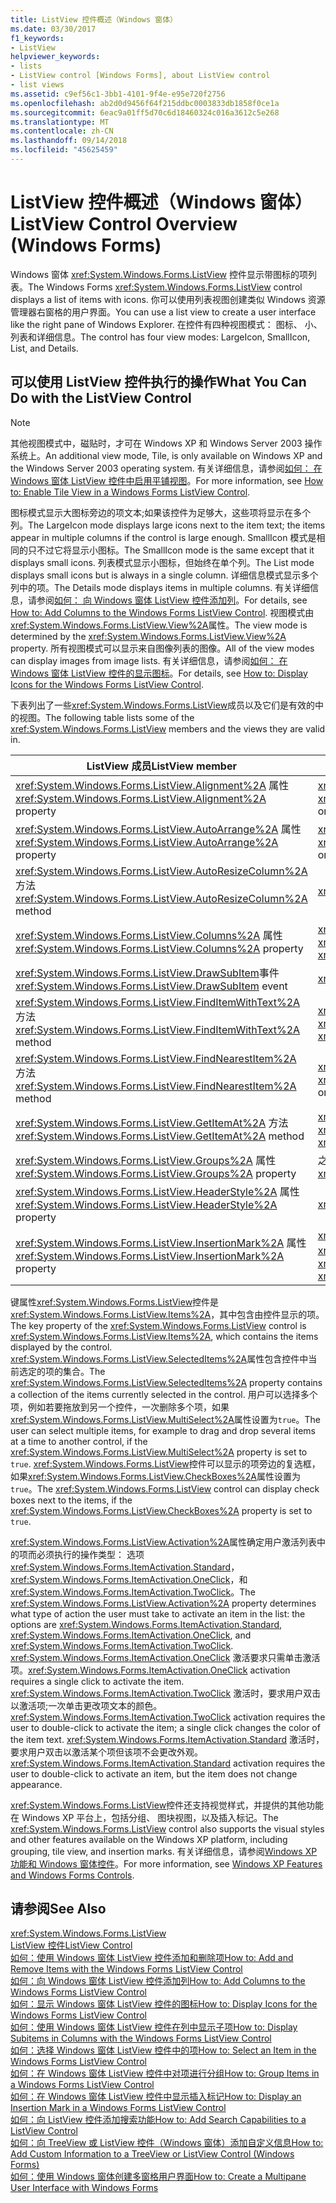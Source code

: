 ```yaml
---
title: ListView 控件概述（Windows 窗体）
ms.date: 03/30/2017
f1_keywords:
- ListView
helpviewer_keywords:
- lists
- ListView control [Windows Forms], about ListView control
- list views
ms.assetid: c9ef56c1-3bb1-4101-9f4e-e95e720f2756
ms.openlocfilehash: ab2d0d9456f64f215ddbc0003833db1858f0ce1a
ms.sourcegitcommit: 6eac9a01ff5d70c6d18460324c016a3612c5e268
ms.translationtype: MT
ms.contentlocale: zh-CN
ms.lasthandoff: 09/14/2018
ms.locfileid: "45625459"
---
```

# <a name="listview-control-overview-windows-forms"></a><span data-ttu-id="a9940-102">ListView 控件概述（Windows 窗体）</span><span class="sxs-lookup"><span data-stu-id="a9940-102">ListView Control Overview (Windows Forms)</span></span>
<span data-ttu-id="a9940-103">Windows 窗体 <xref:System.Windows.Forms.ListView> 控件显示带图标的项列表。</span><span class="sxs-lookup"><span data-stu-id="a9940-103">The Windows Forms <xref:System.Windows.Forms.ListView> control displays a list of items with icons.</span></span> <span data-ttu-id="a9940-104">你可以使用列表视图创建类似 Windows 资源管理器右窗格的用户界面。</span><span class="sxs-lookup"><span data-stu-id="a9940-104">You can use a list view to create a user interface like the right pane of Windows Explorer.</span></span> <span data-ttu-id="a9940-105">在控件有四种视图模式： 图标、 小、 列表和详细信息。</span><span class="sxs-lookup"><span data-stu-id="a9940-105">The control has four view modes: LargeIcon, SmallIcon, List, and Details.</span></span>  
  
## <a name="what-you-can-do-with-the-listview-control"></a><span data-ttu-id="a9940-106">可以使用 ListView 控件执行的操作</span><span class="sxs-lookup"><span data-stu-id="a9940-106">What You Can Do with the ListView Control</span></span>  
  
> [!NOTE]
>  <span data-ttu-id="a9940-107">其他视图模式中，磁贴时，才可在 Windows XP 和 Windows Server 2003 操作系统上。</span><span class="sxs-lookup"><span data-stu-id="a9940-107">An additional view mode, Tile, is only available on Windows XP and the Windows Server 2003 operating system.</span></span> <span data-ttu-id="a9940-108">有关详细信息，请参阅[如何： 在 Windows 窗体 ListView 控件中启用平铺视图](../../../../docs/framework/winforms/controls/how-to-enable-tile-view-in-a-windows-forms-listview-control.md)。</span><span class="sxs-lookup"><span data-stu-id="a9940-108">For more information, see [How to: Enable Tile View in a Windows Forms ListView Control](../../../../docs/framework/winforms/controls/how-to-enable-tile-view-in-a-windows-forms-listview-control.md).</span></span>  
  
 <span data-ttu-id="a9940-109">图标模式显示大图标旁边的项文本;如果该控件为足够大，这些项将显示在多个列。</span><span class="sxs-lookup"><span data-stu-id="a9940-109">The LargeIcon mode displays large icons next to the item text; the items appear in multiple columns if the control is large enough.</span></span> <span data-ttu-id="a9940-110">SmallIcon 模式是相同的只不过它将显示小图标。</span><span class="sxs-lookup"><span data-stu-id="a9940-110">The SmallIcon mode is the same except that it displays small icons.</span></span> <span data-ttu-id="a9940-111">列表模式显示小图标，但始终在单个列。</span><span class="sxs-lookup"><span data-stu-id="a9940-111">The List mode displays small icons but is always in a single column.</span></span> <span data-ttu-id="a9940-112">详细信息模式显示多个列中的项。</span><span class="sxs-lookup"><span data-stu-id="a9940-112">The Details mode displays items in multiple columns.</span></span> <span data-ttu-id="a9940-113">有关详细信息，请参阅[如何： 向 Windows 窗体 ListView 控件添加列](../../../../docs/framework/winforms/controls/how-to-add-columns-to-the-windows-forms-listview-control.md)。</span><span class="sxs-lookup"><span data-stu-id="a9940-113">For details, see [How to: Add Columns to the Windows Forms ListView Control](../../../../docs/framework/winforms/controls/how-to-add-columns-to-the-windows-forms-listview-control.md).</span></span> <span data-ttu-id="a9940-114">视图模式由<xref:System.Windows.Forms.ListView.View%2A>属性。</span><span class="sxs-lookup"><span data-stu-id="a9940-114">The view mode is determined by the <xref:System.Windows.Forms.ListView.View%2A> property.</span></span> <span data-ttu-id="a9940-115">所有视图模式可以显示来自图像列表的图像。</span><span class="sxs-lookup"><span data-stu-id="a9940-115">All of the view modes can display images from image lists.</span></span> <span data-ttu-id="a9940-116">有关详细信息，请参阅[如何： 在 Windows 窗体 ListView 控件的显示图标](../../../../docs/framework/winforms/controls/how-to-display-icons-for-the-windows-forms-listview-control.md)。</span><span class="sxs-lookup"><span data-stu-id="a9940-116">For details, see [How to: Display Icons for the Windows Forms ListView Control](../../../../docs/framework/winforms/controls/how-to-display-icons-for-the-windows-forms-listview-control.md).</span></span>  
  
 <span data-ttu-id="a9940-117">下表列出了一些<xref:System.Windows.Forms.ListView>成员以及它们是有效的中的视图。</span><span class="sxs-lookup"><span data-stu-id="a9940-117">The following table lists some of the <xref:System.Windows.Forms.ListView> members and the views they are valid in.</span></span>  
  
|<span data-ttu-id="a9940-118">ListView 成员</span><span class="sxs-lookup"><span data-stu-id="a9940-118">ListView member</span></span>|<span data-ttu-id="a9940-119">视图</span><span class="sxs-lookup"><span data-stu-id="a9940-119">View</span></span>|  
|---------------------|----------|  
|<span data-ttu-id="a9940-120"><xref:System.Windows.Forms.ListView.Alignment%2A> 属性</span><span class="sxs-lookup"><span data-stu-id="a9940-120"><xref:System.Windows.Forms.ListView.Alignment%2A> property</span></span>|<span data-ttu-id="a9940-121"><xref:System.Windows.Forms.View.SmallIcon> 或 <xref:System.Windows.Forms.View.LargeIcon></span><span class="sxs-lookup"><span data-stu-id="a9940-121"><xref:System.Windows.Forms.View.SmallIcon> or <xref:System.Windows.Forms.View.LargeIcon></span></span>|  
|<span data-ttu-id="a9940-122"><xref:System.Windows.Forms.ListView.AutoArrange%2A> 属性</span><span class="sxs-lookup"><span data-stu-id="a9940-122"><xref:System.Windows.Forms.ListView.AutoArrange%2A> property</span></span>|<span data-ttu-id="a9940-123"><xref:System.Windows.Forms.View.SmallIcon> 或 <xref:System.Windows.Forms.View.LargeIcon></span><span class="sxs-lookup"><span data-stu-id="a9940-123"><xref:System.Windows.Forms.View.SmallIcon> or <xref:System.Windows.Forms.View.LargeIcon></span></span>|  
|<span data-ttu-id="a9940-124"><xref:System.Windows.Forms.ListView.AutoResizeColumn%2A> 方法</span><span class="sxs-lookup"><span data-stu-id="a9940-124"><xref:System.Windows.Forms.ListView.AutoResizeColumn%2A> method</span></span>|<xref:System.Windows.Forms.View.Details>|  
|<span data-ttu-id="a9940-125"><xref:System.Windows.Forms.ListView.Columns%2A> 属性</span><span class="sxs-lookup"><span data-stu-id="a9940-125"><xref:System.Windows.Forms.ListView.Columns%2A> property</span></span>|<span data-ttu-id="a9940-126"><xref:System.Windows.Forms.View.Details> 或 <xref:System.Windows.Forms.View.Tile></span><span class="sxs-lookup"><span data-stu-id="a9940-126"><xref:System.Windows.Forms.View.Details> or <xref:System.Windows.Forms.View.Tile></span></span>|  
|<span data-ttu-id="a9940-127"><xref:System.Windows.Forms.ListView.DrawSubItem>事件</span><span class="sxs-lookup"><span data-stu-id="a9940-127"><xref:System.Windows.Forms.ListView.DrawSubItem> event</span></span>|<xref:System.Windows.Forms.View.Details>|  
|<span data-ttu-id="a9940-128"><xref:System.Windows.Forms.ListView.FindItemWithText%2A> 方法</span><span class="sxs-lookup"><span data-stu-id="a9940-128"><xref:System.Windows.Forms.ListView.FindItemWithText%2A> method</span></span>|<span data-ttu-id="a9940-129"><xref:System.Windows.Forms.View.Details>、<xref:System.Windows.Forms.View.List> 或 <xref:System.Windows.Forms.View.Tile></span><span class="sxs-lookup"><span data-stu-id="a9940-129"><xref:System.Windows.Forms.View.Details>, <xref:System.Windows.Forms.View.List>, or <xref:System.Windows.Forms.View.Tile></span></span>|  
|<span data-ttu-id="a9940-130"><xref:System.Windows.Forms.ListView.FindNearestItem%2A> 方法</span><span class="sxs-lookup"><span data-stu-id="a9940-130"><xref:System.Windows.Forms.ListView.FindNearestItem%2A> method</span></span>|<span data-ttu-id="a9940-131"><xref:System.Windows.Forms.View.SmallIcon> 或 <xref:System.Windows.Forms.View.LargeIcon></span><span class="sxs-lookup"><span data-stu-id="a9940-131"><xref:System.Windows.Forms.View.SmallIcon> or <xref:System.Windows.Forms.View.LargeIcon></span></span>|  
|<span data-ttu-id="a9940-132"><xref:System.Windows.Forms.ListView.GetItemAt%2A> 方法</span><span class="sxs-lookup"><span data-stu-id="a9940-132"><xref:System.Windows.Forms.ListView.GetItemAt%2A> method</span></span>|<span data-ttu-id="a9940-133"><xref:System.Windows.Forms.View.Details> 或 <xref:System.Windows.Forms.View.Tile></span><span class="sxs-lookup"><span data-stu-id="a9940-133"><xref:System.Windows.Forms.View.Details> or <xref:System.Windows.Forms.View.Tile></span></span>|  
|<span data-ttu-id="a9940-134"><xref:System.Windows.Forms.ListView.Groups%2A> 属性</span><span class="sxs-lookup"><span data-stu-id="a9940-134"><xref:System.Windows.Forms.ListView.Groups%2A> property</span></span>|<span data-ttu-id="a9940-135">之外的所有视图 <xref:System.Windows.Forms.View.List></span><span class="sxs-lookup"><span data-stu-id="a9940-135">All views except <xref:System.Windows.Forms.View.List></span></span>|  
|<span data-ttu-id="a9940-136"><xref:System.Windows.Forms.ListView.HeaderStyle%2A> 属性</span><span class="sxs-lookup"><span data-stu-id="a9940-136"><xref:System.Windows.Forms.ListView.HeaderStyle%2A> property</span></span>|<span data-ttu-id="a9940-137"><xref:System.Windows.Forms.View.Details>。</span><span class="sxs-lookup"><span data-stu-id="a9940-137"><xref:System.Windows.Forms.View.Details>.</span></span>|  
|<span data-ttu-id="a9940-138"><xref:System.Windows.Forms.ListView.InsertionMark%2A> 属性</span><span class="sxs-lookup"><span data-stu-id="a9940-138"><xref:System.Windows.Forms.ListView.InsertionMark%2A> property</span></span>|<span data-ttu-id="a9940-139"><xref:System.Windows.Forms.View.LargeIcon>、<xref:System.Windows.Forms.View.SmallIcon> 或 <xref:System.Windows.Forms.View.Tile></span><span class="sxs-lookup"><span data-stu-id="a9940-139"><xref:System.Windows.Forms.View.LargeIcon>, <xref:System.Windows.Forms.View.SmallIcon>, or <xref:System.Windows.Forms.View.Tile></span></span>|  
  
 <span data-ttu-id="a9940-140">键属性<xref:System.Windows.Forms.ListView>控件是<xref:System.Windows.Forms.ListView.Items%2A>，其中包含由控件显示的项。</span><span class="sxs-lookup"><span data-stu-id="a9940-140">The key property of the <xref:System.Windows.Forms.ListView> control is <xref:System.Windows.Forms.ListView.Items%2A>, which contains the items displayed by the control.</span></span> <span data-ttu-id="a9940-141"><xref:System.Windows.Forms.ListView.SelectedItems%2A>属性包含控件中当前选定的项的集合。</span><span class="sxs-lookup"><span data-stu-id="a9940-141">The <xref:System.Windows.Forms.ListView.SelectedItems%2A> property contains a collection of the items currently selected in the control.</span></span> <span data-ttu-id="a9940-142">用户可以选择多个项，例如若要拖放到另一个控件，一次删除多个项，如果<xref:System.Windows.Forms.ListView.MultiSelect%2A>属性设置为`true`。</span><span class="sxs-lookup"><span data-stu-id="a9940-142">The user can select multiple items, for example to drag and drop several items at a time to another control, if the <xref:System.Windows.Forms.ListView.MultiSelect%2A> property is set to `true`.</span></span> <span data-ttu-id="a9940-143"><xref:System.Windows.Forms.ListView>控件可以显示的项旁边的复选框，如果<xref:System.Windows.Forms.ListView.CheckBoxes%2A>属性设置为`true`。</span><span class="sxs-lookup"><span data-stu-id="a9940-143">The <xref:System.Windows.Forms.ListView> control can display check boxes next to the items, if the <xref:System.Windows.Forms.ListView.CheckBoxes%2A> property is set to `true`.</span></span>  
  
 <span data-ttu-id="a9940-144"><xref:System.Windows.Forms.ListView.Activation%2A>属性确定用户激活列表中的项而必须执行的操作类型： 选项<xref:System.Windows.Forms.ItemActivation.Standard>， <xref:System.Windows.Forms.ItemActivation.OneClick>，和<xref:System.Windows.Forms.ItemActivation.TwoClick>。</span><span class="sxs-lookup"><span data-stu-id="a9940-144">The <xref:System.Windows.Forms.ListView.Activation%2A> property determines what type of action the user must take to activate an item in the list: the options are <xref:System.Windows.Forms.ItemActivation.Standard>, <xref:System.Windows.Forms.ItemActivation.OneClick>, and <xref:System.Windows.Forms.ItemActivation.TwoClick>.</span></span> <span data-ttu-id="a9940-145"><xref:System.Windows.Forms.ItemActivation.OneClick> 激活要求只需单击激活项。</span><span class="sxs-lookup"><span data-stu-id="a9940-145"><xref:System.Windows.Forms.ItemActivation.OneClick> activation requires a single click to activate the item.</span></span> <span data-ttu-id="a9940-146"><xref:System.Windows.Forms.ItemActivation.TwoClick> 激活时，要求用户双击以激活项;一次单击更改项文本的颜色。</span><span class="sxs-lookup"><span data-stu-id="a9940-146"><xref:System.Windows.Forms.ItemActivation.TwoClick> activation requires the user to double-click to activate the item; a single click changes the color of the item text.</span></span> <span data-ttu-id="a9940-147"><xref:System.Windows.Forms.ItemActivation.Standard> 激活时，要求用户双击以激活某个项但该项不会更改外观。</span><span class="sxs-lookup"><span data-stu-id="a9940-147"><xref:System.Windows.Forms.ItemActivation.Standard> activation requires the user to double-click to activate an item, but the item does not change appearance.</span></span>  
  
 <span data-ttu-id="a9940-148"><xref:System.Windows.Forms.ListView>控件还支持视觉样式，并提供的其他功能在 Windows XP 平台上，包括分组、 图块视图，以及插入标记。</span><span class="sxs-lookup"><span data-stu-id="a9940-148">The <xref:System.Windows.Forms.ListView> control also supports the visual styles and other features available on the Windows XP platform, including grouping, tile view, and insertion marks.</span></span> <span data-ttu-id="a9940-149">有关详细信息，请参阅[Windows XP 功能和 Windows 窗体控件](https://msdn.microsoft.com/library/bc7fab94-fce9-4bf1-a8ad-a5837c91c3c0)。</span><span class="sxs-lookup"><span data-stu-id="a9940-149">For more information, see [Windows XP Features and Windows Forms Controls](https://msdn.microsoft.com/library/bc7fab94-fce9-4bf1-a8ad-a5837c91c3c0).</span></span>  
  
## <a name="see-also"></a><span data-ttu-id="a9940-150">请参阅</span><span class="sxs-lookup"><span data-stu-id="a9940-150">See Also</span></span>  
 <xref:System.Windows.Forms.ListView>  
 [<span data-ttu-id="a9940-151">ListView 控件</span><span class="sxs-lookup"><span data-stu-id="a9940-151">ListView Control</span></span>](../../../../docs/framework/winforms/controls/listview-control-windows-forms.md)  
 [<span data-ttu-id="a9940-152">如何：使用 Windows 窗体 ListView 控件添加和删除项</span><span class="sxs-lookup"><span data-stu-id="a9940-152">How to: Add and Remove Items with the Windows Forms ListView Control</span></span>](../../../../docs/framework/winforms/controls/how-to-add-and-remove-items-with-the-windows-forms-listview-control.md)  
 [<span data-ttu-id="a9940-153">如何：向 Windows 窗体 ListView 控件添加列</span><span class="sxs-lookup"><span data-stu-id="a9940-153">How to: Add Columns to the Windows Forms ListView Control</span></span>](../../../../docs/framework/winforms/controls/how-to-add-columns-to-the-windows-forms-listview-control.md)  
 [<span data-ttu-id="a9940-154">如何：显示 Windows 窗体 ListView 控件的图标</span><span class="sxs-lookup"><span data-stu-id="a9940-154">How to: Display Icons for the Windows Forms ListView Control</span></span>](../../../../docs/framework/winforms/controls/how-to-display-icons-for-the-windows-forms-listview-control.md)  
 [<span data-ttu-id="a9940-155">如何：使用 Windows 窗体 ListView 控件在列中显示子项</span><span class="sxs-lookup"><span data-stu-id="a9940-155">How to: Display Subitems in Columns with the Windows Forms ListView Control</span></span>](../../../../docs/framework/winforms/controls/how-to-display-subitems-in-columns-with-the-windows-forms-listview-control.md)  
 [<span data-ttu-id="a9940-156">如何：选择 Windows 窗体 ListView 控件中的项</span><span class="sxs-lookup"><span data-stu-id="a9940-156">How to: Select an Item in the Windows Forms ListView Control</span></span>](../../../../docs/framework/winforms/controls/how-to-select-an-item-in-the-windows-forms-listview-control.md)  
 [<span data-ttu-id="a9940-157">如何：在 Windows 窗体 ListView 控件中对项进行分组</span><span class="sxs-lookup"><span data-stu-id="a9940-157">How to: Group Items in a Windows Forms ListView Control</span></span>](../../../../docs/framework/winforms/controls/how-to-group-items-in-a-windows-forms-listview-control.md)  
 [<span data-ttu-id="a9940-158">如何：在 Windows 窗体 ListView 控件中显示插入标记</span><span class="sxs-lookup"><span data-stu-id="a9940-158">How to: Display an Insertion Mark in a Windows Forms ListView Control</span></span>](../../../../docs/framework/winforms/controls/how-to-display-an-insertion-mark-in-a-windows-forms-listview-control.md)  
 [<span data-ttu-id="a9940-159">如何：向 ListView 控件添加搜索功能</span><span class="sxs-lookup"><span data-stu-id="a9940-159">How to: Add Search Capabilities to a ListView Control</span></span>](../../../../docs/framework/winforms/controls/how-to-add-search-capabilities-to-a-listview-control.md)  
 [<span data-ttu-id="a9940-160">如何：向 TreeView 或 ListView 控件（Windows 窗体）添加自定义信息</span><span class="sxs-lookup"><span data-stu-id="a9940-160">How to: Add Custom Information to a TreeView or ListView Control (Windows Forms)</span></span>](../../../../docs/framework/winforms/controls/add-custom-information-to-a-treeview-or-listview-control-wf.md)  
 [<span data-ttu-id="a9940-161">如何：使用 Windows 窗体创建多窗格用户界面</span><span class="sxs-lookup"><span data-stu-id="a9940-161">How to: Create a Multipane User Interface with Windows Forms</span></span>](../../../../docs/framework/winforms/controls/how-to-create-a-multipane-user-interface-with-windows-forms.md)
